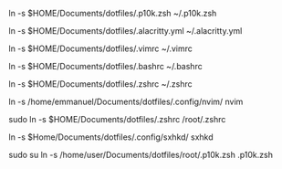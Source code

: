 ln -s $HOME/Documents/dotfiles/.p10k.zsh ~/.p10k.zsh

ln -s $HOME/Documents/dotfiles/.alacritty.yml ~/.alacritty.yml

ln -s $HOME/Documents/dotfiles/.vimrc ~/.vimrc

ln -s $HOME/Documents/dotfiles/.bashrc ~/.bashrc

ln -s $HOME/Documents/dotfiles/.zshrc ~/.zshrc

ln -s /home/emmanuel/Documents/dotfiles/.config/nvim/ nvim

sudo ln -s $HOME/Documents/dotfiles/.zshrc /root/.zshrc

ln -s $Home/Documents/dotfiles/.config/sxhkd/ sxhkd

sudo su
ln -s /home/user/Documents/dotfiles/root/.p10k.zsh .p10k.zsh
